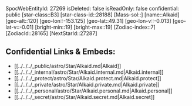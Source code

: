 ﻿---
location: [49.31,-153.125,120]
type: Star
tags:
- astro/Star

---
SpocWebEntityId: 27269
isDeleted: false
isReadOnly: false
confidential: public
[star-class::B3]
[star-class-id::28188]
[Mass-sol::]
[name::Alkaid]
[geo-alt::120]
[geo-lon::-153.125]
[geo-lat::49.31]
[geo-lon-v::-0.013]
[geo-lat-v::-0.01]
[bright-min::19]
[bright-max::19]
[Zodiac-index::7]
[ZodiacId::28165]
[NextStarId::27287]



## Confidential Links & Embeds: 
- [[../../../_public/astro/Star/Alkaid.md|Alkaid]] 
- [[../../../_internal/astro/Star/Alkaid.internal.md|Alkaid.internal]] 
- [[../../../_protect/astro/Star/Alkaid.protect.md|Alkaid.protect]] 
- [[../../../_private/astro/Star/Alkaid.private.md|Alkaid.private]] 
- [[../../../_personal/astro/Star/Alkaid.personal.md|Alkaid.personal]] 
- [[../../../_secret/astro/Star/Alkaid.secret.md|Alkaid.secret]]

